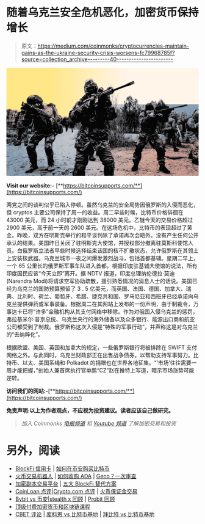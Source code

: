 # 随着乌克兰安全危机恶化，加密货币保持增长

> 原文：<https://medium.com/coinmonks/cryptocurrencies-maintain-gains-as-the-ukraine-security-crisis-worsens-fc79968785f?source=collection_archive---------40----------------------->

![](img/2b33431200577266ff310848da45be26.png)

**Visit our website:-** [**https://bitcoinsupports.com/**](https://bitcoinsupports.com/)

两党之间的谈判似乎已陷入停顿。虽然乌克兰的安全局势因俄罗斯的入侵而恶化，但 cryptos 主要公司保持了周一的收益。周二早些时候，比特币价格徘徊在 43000 美元，而 24 小时前才刚刚达到 38000 美元。乙醚今天的交易价格超过 2900 美元，高于前一天的 2600 美元。在这场危机中，比特币的表现超过了黄金。昨晚，双方在明斯克举行的和平谈判除了承诺再次会晤外，没有产生任何公开承认的结果。美国昨日关闭了驻明斯克大使馆，并授权部分撤离驻莫斯科使馆人员。白俄罗斯立法者早些时候选择结束该国的核不扩散状态，允许俄罗斯在其领土上安装核武器。乌克兰城市一夜之间爆发激烈战斗，包括首都基辅。星期二早上，一个 65 公里长的俄罗斯军事车队进入首都。根据印度驻基辅大使馆的说法，所有印度国民应该“今天立即”离开。据 NDTV 报道，印度总理纳伦德拉·莫迪(Narendra Modi)将请求空军协助疏散，援引熟悉情况的消息人士的话说。美国已经为乌克兰的国防预算预留了 3 . 5 亿美元，而英国、法国、德国、加拿大、瑞典、比利时、荷兰、葡萄牙、希腊、捷克共和国、罗马尼亚和西班牙已经承诺向乌克兰提供弹药或军事装备。根据周二在其网站上发布的一份声明，由于制裁令，万事达卡已将“许多”金融机构从其支付网络中移除。作为对俄国入侵乌克兰的惩罚，弗拉基米尔·普京总统、乌克兰央行的海外储备以及众多银行、能源出口商和航空公司都受到了制裁。俄罗斯称这次入侵是“特殊的军事行动”，并声称这是对乌克兰的“去纳粹化”。

根据欧盟、美国、英国和加拿大的规定，一些俄罗斯银行将被排除在 SWIFT 支付网络之外。与此同时，乌克兰财政部正在出售战争债券，以帮助支持军事努力。比特币、以太、美国系绳和 Polkadot 的捐赠也在世界各地征集。“‘市场’往往需要一周才能把握，”创始人兼首席执行官单鹏“CZ”赵在推特上写道，暗示市场涨势可能逆转。

**访问我们的网站:-**[**https://bitcoinsupports.com/**](https://bitcoinsupports.com/)

**免责声明:以上为作者观点，不应视为投资建议。读者应该自己做研究。**

> *加入 Coinmonks* [*电报频道*](https://t.me/coincodecap) *和* [*Youtube 频道*](https://www.youtube.com/c/coinmonks/videos) *了解加密交易和投资*

# 另外，阅读

*   [BlockFi 信用卡](https://coincodecap.com/blockfi-credit-card) | [如何在币安购买比特币](https://coincodecap.com/buy-bitcoin-binance)
*   [火币交易机器人](https://coincodecap.com/huobi-trading-bot) | [如何收购 ADA](https://coincodecap.com/buy-ada-cardano) | [Geco？一次审查](https://coincodecap.com/geco-one-review)
*   [加密副本交易平台](/coinmonks/top-10-crypto-copy-trading-platforms-for-beginners-d0c37c7d698c) | [五大 BlockFi 替代方案](https://coincodecap.com/blockfi-alternatives)
*   [CoinLoan 点评](https://coincodecap.com/coinloan-review)|[Crypto.com 点评](/coinmonks/crypto-com-review-f143dca1f74c) | [火币保证金交易](/coinmonks/huobi-margin-trading-b3b06cdc1519)
*   [Bybit vs 币安](https://coincodecap.com/bybit-binance-moonxbt)|[stealth x 回顾](/coinmonks/stealthex-review-396c67309988) | [Probit 回顾](https://coincodecap.com/probit-review)
*   [顶级付费加密货币和区块链课程](https://coincodecap.com/blockchain-courses)
*   [CBET 评论](https://coincodecap.com/cbet-casino-review) | [库科恩 vs 比特币基地](https://coincodecap.com/kucoin-vs-coinbase) | [拜比特 vs 比特币基地](https://coincodecap.com/bybit-vs-coinbase)